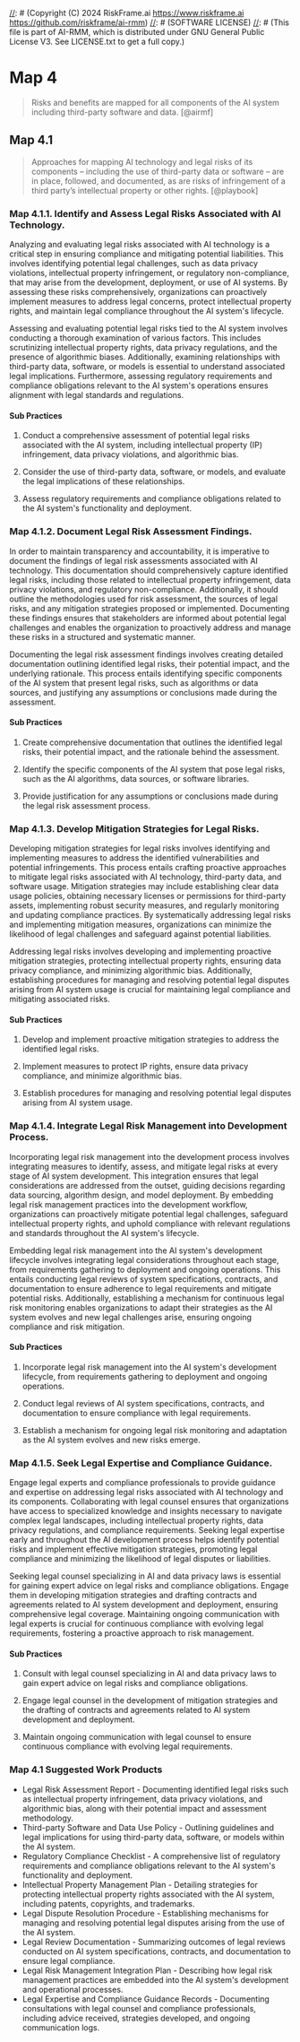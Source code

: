[//]: # (COPYRIGHT)
[//]: # (RiskFrame.ai - AI Risk Management and Resilience Framework)
[//]: # (Copyright (C) 2024 RiskFrame.ai https://www.riskframe.ai https://github.com/riskframe/ai-rmm)
[//]: # (SOFTWARE LICENSE)
[//]: # (This file is part of AI-RMM, which is distributed under GNU General Public License V3. See LICENSE.txt to get a full copy.)
    
# Map 4
> Risks and benefits are mapped for all components of the AI system including third-party software and data. [@airmf]

## Map 4.1
> Approaches for mapping AI technology and legal risks of its components – including the use of third-party data or software – are in place, followed, and documented, as are risks of infringement of a third party’s intellectual property or other rights. [@playbook]

### Map 4.1.1. Identify and Assess Legal Risks Associated with AI Technology.

Analyzing and evaluating legal risks associated with AI technology is a critical step in ensuring compliance and mitigating potential liabilities. This involves identifying potential legal challenges, such as data privacy violations, intellectual property infringement, or regulatory non-compliance, that may arise from the development, deployment, or use of AI systems. By assessing these risks comprehensively, organizations can proactively implement measures to address legal concerns, protect intellectual property rights, and maintain legal compliance throughout the AI system's lifecycle.

Assessing and evaluating potential legal risks tied to the AI system involves conducting a thorough examination of various factors. This includes scrutinizing intellectual property rights, data privacy regulations, and the presence of algorithmic biases. Additionally, examining relationships with third-party data, software, or models is essential to understand associated legal implications. Furthermore, assessing regulatory requirements and compliance obligations relevant to the AI system's operations ensures alignment with legal standards and regulations.

#### Sub Practices

1. Conduct a comprehensive assessment of potential legal risks associated with the AI system, including intellectual property (IP) infringement, data privacy violations, and algorithmic bias.

2. Consider the use of third-party data, software, or models, and evaluate the legal implications of these relationships.

3. Assess regulatory requirements and compliance obligations related to the AI system's functionality and deployment.

### Map 4.1.2. Document Legal Risk Assessment Findings.

In order to maintain transparency and accountability, it is imperative to document the findings of legal risk assessments associated with AI technology. This documentation should comprehensively capture identified legal risks, including those related to intellectual property infringement, data privacy violations, and regulatory non-compliance. Additionally, it should outline the methodologies used for risk assessment, the sources of legal risks, and any mitigation strategies proposed or implemented. Documenting these findings ensures that stakeholders are informed about potential legal challenges and enables the organization to proactively address and manage these risks in a structured and systematic manner.

Documenting the legal risk assessment findings involves creating detailed documentation outlining identified legal risks, their potential impact, and the underlying rationale. This process entails identifying specific components of the AI system that present legal risks, such as algorithms or data sources, and justifying any assumptions or conclusions made during the assessment.

#### Sub Practices

1. Create comprehensive documentation that outlines the identified legal risks, their potential impact, and the rationale behind the assessment.

2. Identify the specific components of the AI system that pose legal risks, such as the AI algorithms, data sources, or software libraries.

3. Provide justification for any assumptions or conclusions made during the legal risk assessment process.

### Map 4.1.3. Develop Mitigation Strategies for Legal Risks.

Developing mitigation strategies for legal risks involves identifying and implementing measures to address the identified vulnerabilities and potential infringements. This process entails crafting proactive approaches to mitigate legal risks associated with AI technology, third-party data, and software usage. Mitigation strategies may include establishing clear data usage policies, obtaining necessary licenses or permissions for third-party assets, implementing robust security measures, and regularly monitoring and updating compliance practices. By systematically addressing legal risks and implementing mitigation measures, organizations can minimize the likelihood of legal challenges and safeguard against potential liabilities.

Addressing legal risks involves developing and implementing proactive mitigation strategies, protecting intellectual property rights, ensuring data privacy compliance, and minimizing algorithmic bias. Additionally, establishing procedures for managing and resolving potential legal disputes arising from AI system usage is crucial for maintaining legal compliance and mitigating associated risks.

#### Sub Practices

1. Develop and implement proactive mitigation strategies to address the identified legal risks.

2. Implement measures to protect IP rights, ensure data privacy compliance, and minimize algorithmic bias.

3. Establish procedures for managing and resolving potential legal disputes arising from AI system usage.

### Map 4.1.4. Integrate Legal Risk Management into Development Process.

Incorporating legal risk management into the development process involves integrating measures to identify, assess, and mitigate legal risks at every stage of AI system development. This integration ensures that legal considerations are addressed from the outset, guiding decisions regarding data sourcing, algorithm design, and model deployment. By embedding legal risk management practices into the development workflow, organizations can proactively mitigate potential legal challenges, safeguard intellectual property rights, and uphold compliance with relevant regulations and standards throughout the AI system's lifecycle.

Embedding legal risk management into the AI system's development lifecycle involves integrating legal considerations throughout each stage, from requirements gathering to deployment and ongoing operations. This entails conducting legal reviews of system specifications, contracts, and documentation to ensure adherence to legal requirements and mitigate potential risks. Additionally, establishing a mechanism for continuous legal risk monitoring enables organizations to adapt their strategies as the AI system evolves and new legal challenges arise, ensuring ongoing compliance and risk mitigation.

#### Sub Practices

1. Incorporate legal risk management into the AI system's development lifecycle, from requirements gathering to deployment and ongoing operations.

2. Conduct legal reviews of AI system specifications, contracts, and documentation to ensure compliance with legal requirements.

3. Establish a mechanism for ongoing legal risk monitoring and adaptation as the AI system evolves and new risks emerge.

### Map 4.1.5. Seek Legal Expertise and Compliance Guidance.

Engage legal experts and compliance professionals to provide guidance and expertise on addressing legal risks associated with AI technology and its components. Collaborating with legal counsel ensures that organizations have access to specialized knowledge and insights necessary to navigate complex legal landscapes, including intellectual property rights, data privacy regulations, and compliance requirements. Seeking legal expertise early and throughout the AI development process helps identify potential risks and implement effective mitigation strategies, promoting legal compliance and minimizing the likelihood of legal disputes or liabilities.

Seeking legal counsel specializing in AI and data privacy laws is essential for gaining expert advice on legal risks and compliance obligations. Engage them in developing mitigation strategies and drafting contracts and agreements related to AI system development and deployment, ensuring comprehensive legal coverage. Maintaining ongoing communication with legal experts is crucial for continuous compliance with evolving legal requirements, fostering a proactive approach to risk management.

#### Sub Practices

1. Consult with legal counsel specializing in AI and data privacy laws to gain expert advice on legal risks and compliance obligations.

2. Engage legal counsel in the development of mitigation strategies and the drafting of contracts and agreements related to AI system development and deployment.

3. Maintain ongoing communication with legal counsel to ensure continuous compliance with evolving legal requirements.

### Map 4.1 Suggested Work Products

* Legal Risk Assessment Report - Documenting identified legal risks such as intellectual property infringement, data privacy violations, and algorithmic bias, along with their potential impact and assessment methodology.
* Third-party Software and Data Use Policy - Outlining guidelines and legal implications for using third-party data, software, or models within the AI system.
* Regulatory Compliance Checklist - A comprehensive list of regulatory requirements and compliance obligations relevant to the AI system's functionality and deployment.
* Intellectual Property Management Plan - Detailing strategies for protecting intellectual property rights associated with the AI system, including patents, copyrights, and trademarks.
* Legal Dispute Resolution Procedure - Establishing mechanisms for managing and resolving potential legal disputes arising from the use of the AI system.
* Legal Review Documentation - Summarizing outcomes of legal reviews conducted on AI system specifications, contracts, and documentation to ensure legal compliance.
* Legal Risk Management Integration Plan - Describing how legal risk management practices are embedded into the AI system's development and operational processes.
* Legal Expertise and Compliance Guidance Records - Documenting consultations with legal counsel and compliance professionals, including advice received, strategies developed, and ongoing communication logs.
